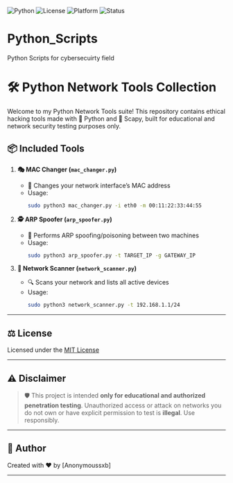 ![Python](https://img.shields.io/badge/Python-3.6+-blue?logo=python)
![License](https://img.shields.io/badge/License-MIT-green?logo=opensourceinitiative)
![Platform](https://img.shields.io/badge/Platform-Windows%20%7C%20Linux-lightgrey?logo=windows)
![Status](https://img.shields.io/badge/Status-Active-brightgreen?logo=github)


# Python_Scripts
Python Scripts for cybersecuirty field

# 🛠️ Python Network Tools Collection

Welcome to my Python Network Tools suite! This repository contains ethical hacking tools made with 🐍 Python and 🔬 Scapy, built for educational and network security testing purposes only.

## 📦 Included Tools

1. **🎭 MAC Changer (`mac_changer.py`)**
   - 🔁 Changes your network interface’s MAC address
   - Usage:
     ```bash
     sudo python3 mac_changer.py -i eth0 -m 00:11:22:33:44:55
     ```

2. **🕵️ ARP Spoofer (`arp_spoofer.py`)**
   - 📡 Performs ARP spoofing/poisoning between two machines
   - Usage:
     ```bash
     sudo python3 arp_spoofer.py -t TARGET_IP -g GATEWAY_IP
     ```

3. **📡 Network Scanner (`network_scanner.py`)**
   - 🔍 Scans your network and lists all active devices
   - Usage:
     ```bash
     sudo python3 network_scanner.py -t 192.168.1.1/24
     ```

---

## ⚖️ License

Licensed under the [MIT License](LICENSE)

---

## ⚠️ Disclaimer

> 🛡️ This project is intended **only for educational and authorized penetration testing**. Unauthorized access or attack on networks you do not own or have explicit permission to test is **illegal**. Use responsibly.

---

## 👤 Author

Created with ❤️ by [Anonymoussxb]

---


